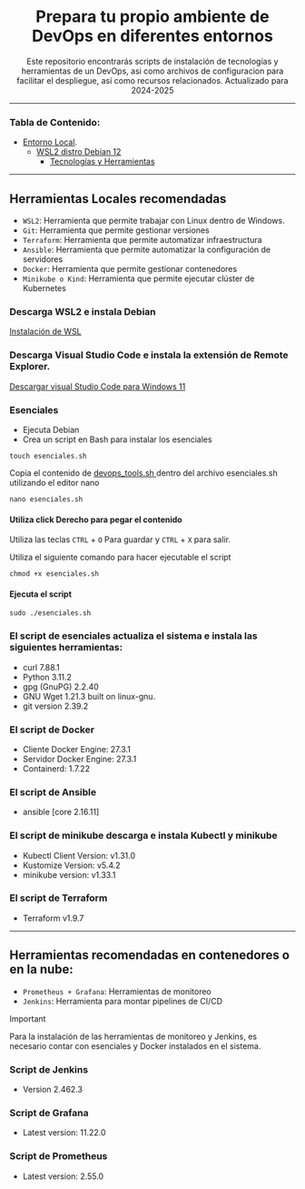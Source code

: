 <h1 align="center">Prepara tu propio ambiente de DevOps en diferentes entornos</h1>

<p align="center">
Este repositorio encontrarás scripts de instalación de tecnologías y herramientas de un DevOps, asi como archivos de configuracion para facilitar el despliegue, así como recursos relacionados.
Actualizado para 2024-2025
</p>

---

### Tabla de Contenido:

- [Entorno Local](#entorno-local).
  - [WSL2 distro Debian 12](##debian-12)
    - [Tecnologías y Herramientas](###tecnologias-y-herramientas)

---

## Herramientas Locales recomendadas 
- `WSL2`: Herramienta que permite trabajar con Linux dentro de Windows.
- `Git`: Herramienta que permite gestionar versiones
- `Terraform`: Herramienta que permite automatizar infraestructura
- `Ansible`: Herramienta que permite automatizar la configuración de servidores
- `Docker`: Herramienta que permite gestionar contenedores
- `Minikube o Kind`: Herramienta que permite ejecutar clúster de Kubernetes

### Descarga WSL2 e instala Debian
<a href="https://gist.github.com/MauricioMC28/90fee9f004f46a7b392e534298abf892"> Instalación de WSL </a>

### Descarga Visual Studio Code e instala la extensión de Remote Explorer.

<a href="https://code.visualstudio.com/sha/download?build=stable&os=win32-x64-user"> Descargar visual Studio Code para Windows 11 </a>

### Esenciales

- Ejecuta Debian
- Crea un script en Bash para instalar los esenciales

```
touch esenciales.sh
```

Copia el contenido de <a href="https://github.com/MauricioMC28/devops/blob/main/esenciales.sh"> devops_tools.sh </a> dentro del archivo esenciales.sh utilizando el editor nano

```
nano esenciales.sh
```
#### Utiliza click Derecho para pegar el contenido
Utiliza las teclas `CTRL` + `O` Para guardar y `CTRL` + `X` para salir.

Utiliza el siguiente comando para hacer ejecutable el script
```
chmod +x esenciales.sh
```

#### Ejecuta el script
```
sudo ./esenciales.sh
```

### El script de esenciales actualiza el sistema e instala las siguientes herramientas:
- curl 7.88.1
- Python 3.11.2
- gpg (GnuPG) 2.2.40
- GNU Wget 1.21.3 built on linux-gnu.
- git version 2.39.2

### El script de Docker
- Cliente Docker Engine: 27.3.1
- Servidor Docker Engine: 27.3.1
- Containerd: 1.7.22 

### El script de Ansible
- ansible [core 2.16.11]

### El script de minikube descarga e instala Kubectl y minikube
- Kubectl Client Version: v1.31.0
- Kustomize Version: v5.4.2
- minikube version: v1.33.1

### El script de Terraform
- Terraform v1.9.7

---

## Herramientas recomendadas en contenedores o en la nube:
- `Prometheus + Grafana`: Herramientas de monitoreo
- `Jenkins`: Herramienta para montar pipelines de CI/CD

> [!IMPORTANT]
> Para la instalación de las herramientas de monitoreo y Jenkins, es necesario contar con esenciales y Docker instalados en el sistema.

### Script de Jenkins
- Version 2.462.3

### Script de Grafana
- Latest version: 11.22.0

### Script de Prometheus
- Latest version: 2.55.0
